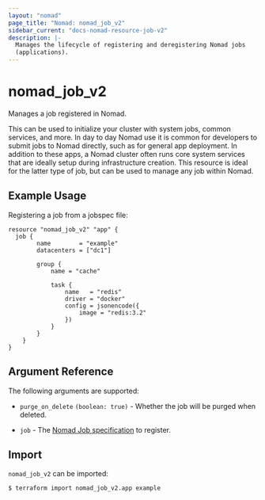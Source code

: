 ```yaml
---
layout: "nomad"
page_title: "Nomad: nomad_job_v2"
sidebar_current: "docs-nomad-resource-job-v2"
description: |-
  Manages the lifecycle of registering and deregistering Nomad jobs
  (applications).
---
```


# nomad_job_v2

Manages a job registered in Nomad.

This can be used to initialize your cluster with system jobs, common services,
and more. In day to day Nomad use it is common for developers to submit jobs to
Nomad directly, such as for general app deployment. In addition to these apps, a
Nomad cluster often runs core system services that are ideally setup during
infrastructure creation. This resource is ideal for the latter type of job, but
can be used to manage any job within Nomad.

## Example Usage

Registering a job from a jobspec file:

```hcl
resource "nomad_job_v2" "app" {
  job {
		name        = "example"
		datacenters = ["dc1"]

		group {
			name = "cache"

			task {
				name   = "redis"
				driver = "docker"
				config = jsonencode({
					image = "redis:3.2"
				})
			}
		}
	}
}
```

## Argument Reference

The following arguments are supported:

- `purge_on_delete` `(boolean: true)` - Whether the job will be purged when
deleted.

- `job` - The [Nomad Job specification](https://www.nomadproject.io/docs/job-specification)
to register.

## Import

`nomad_job_v2` can be imported:

```
$ terraform import nomad_job_v2.app example
```
